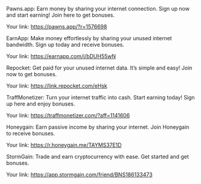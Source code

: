 Pawns.app: Earn money by sharing your internet connection. Sign up now and start earning! Join here to get bonuses.

Your link: https://pawns.app/?r=1576698

EarnApp: Make money effortlessly by sharing your unused internet bandwidth. Sign up today and receive bonuses.

Your link: https://earnapp.com/i/bDUH55wN

Repocket: Get paid for your unused internet data. It’s simple and easy! Join now to get bonuses.

Your link: https://link.repocket.com/eHsk

TraffMonetizer: Turn your internet traffic into cash. Start earning today! Sign up here and enjoy bonuses.

Your link: https://traffmonetizer.com/?aff=1141606

Honeygain: Earn passive income by sharing your internet. Join Honeygain to receive bonuses.

Your link: https://r.honeygain.me/TAYMS37E1D

StormGain: Trade and earn cryptocurrency with ease. Get started and get bonuses.

Your link: https://app.stormgain.com/friend/BNS186133473
